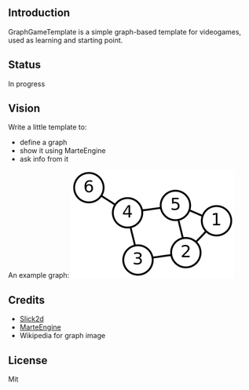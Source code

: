 ## Introduction

GraphGameTemplate is a simple graph-based template for videogames, used as learning and starting point.

## Status

In progress

## Vision

Write a little template to:
* define a graph
* show it using MarteEngine
* ask info from it

An example graph:
![graph](https://raw.githubusercontent.com/Gornova/GraphGameTemplate/master/img/6n-graf.svg.png) 

## Credits
* [Slick2d](http://slick.cokeandcode.com/)
* [MarteEngine](http://github.com/Gornova/MarteEngine)
* Wikipedia for graph image

## License

Mit
